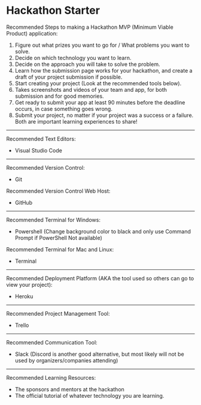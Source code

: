 # Hackathon Starter

Recommended Steps to making a Hackathon MVP (Minimum Viable Product) application:

1. Figure out what prizes you want to go for / What problems you want to solve. 
1. Decide on which technology you want to learn.
1. Decide on the approach you will take to solve the problem.
1. Learn how the submission page works for your hackathon, and create a draft of your project submission if possible.
1. Start creating your project (Look at the recommended tools below).
1. Takes screenshots and videos of your team and app, for both submission and for good memories.
1. Get ready to submit your app at least 90 minutes before the deadline occurs, in case something goes wrong.
1. Submit your project, no matter if your project was a success or a failure. Both are important learning experiences to share!

---

Recommended Text Editors: 
* Visual Studio Code

---

Recommended Version Control: 
* Git

Recommended Version Control Web Host: 
* GitHub

---

Recommended Terminal for Windows: 
* Powershell (Change background color to black and only use Command Prompt if PowerShell Not available)

Recommended Terminal for Mac and Linux: 
* Terminal

---

Recommended Deployment Platform (AKA the tool used so others can go to view your project): 
* Heroku

---

Recommended Project Management Tool:
* Trello

---

Recommended Communication Tool:
* Slack (Discord is another good alternative, but most likely will not be used by organizers/companies attending)

---

Recommended Learning Resources:
* The sponsors and mentors at the hackathon
* The official tutorial of whatever technology you are learning.
